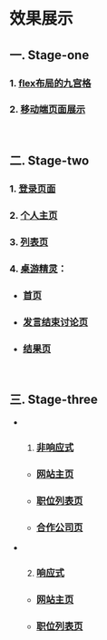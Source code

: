 # 效果展示

## 一. Stage-one
### 1. [flex布局的九宫格](http://www.xxblog.site/itxiuzhen/cssXZ/Stage-one/jiugongge.html)
### 2. [移动端页面展示](http://www.xxblog.site/itxiuzhen/cssXZ/Stage-one/yidongduan/yidongduan.html)
<br>

## 二. Stage-two
### 1. [登录页面](http://www.xxblog.site/itxiuzhen/cssXZ/Stage-two/denglu/denglu.html)
### 2. [个人主页](http://www.xxblog.site/itxiuzhen/cssXZ/Stage-two/mypage/mypage.html)
### 3. [列表页](http://www.xxblog.site/itxiuzhen/cssXZ/Stage-two/mylist/mylist.html)
### 4. [桌游精灵]()：
- ### [首页](http://www.xxblog.site/itxiuzhen/cssXZ/Stage-two/gamejingling/index.html)
- ### [发言结束讨论页](http://www.xxblog.site/itxiuzhen/cssXZ/Stage-two/gamejingling/discover.html)
- ### [结果页](http://www.xxblog.site/itxiuzhen/cssXZ/Stage-two/gamejingling/result.html)
<br>
 
 
## 三. Stage-three
- 1. ### [非响应式]()
    - ### [网站主页](http://www.xxblog.site/itxiuzhen/cssXZ/Stage-three/no-responsive/jinengshu.html)
    - ### [职位列表页](http://www.xxblog.site/itxiuzhen/cssXZ/Stage-three/no-responsive/zhiweilist.html)
    - ### [合作公司页](http://www.xxblog.site/itxiuzhen/cssXZ/Stage-three/no-responsive/companylist.html)
- 2. ### [响应式]()
    - ### [网站主页](http://www.xxblog.site/itxiuzhen/cssXZ/Stage-three/responsive/jinengshu.html)
    - ### [职位列表页](http://www.xxblog.site/itxiuzhen/cssXZ/Stage-three/responsive/zhiweilist.html)